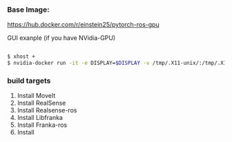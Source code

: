 ### Base Image: 

https://hub.docker.com/r/einstein25/pytorch-ros-gpu


GUI exanple (if you have NVidia-GPU)

```bash

$ xhost + 
$ nvidia-docker run -it -e DISPLAY=$DISPLAY -v /tmp/.X11-unix/:/tmp/.X11-unix --device=/dev/video1:/dev/video1 --name test1 einstein25/pytorch-ros-gpu

```

### build targets 

1) Install MoveIt 
2) Install RealSense 
3) Install Realsense-ros 
4) Install Libfranka 
5) Install Franka-ros
6) Install 